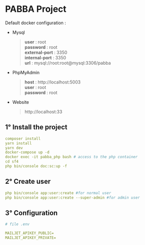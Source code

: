 # PABBA Project

Default docker configuration : 
- Mysql <br>
   > **user** : root  
     **password** : root  
     **external-port** : 3350  
     **internal-port** : 3350   
     **url** : mysql://root:root@mysql:3306/pabba   
- PhpMyAdmin <br>
    > **host** : http://localhost:5003  
      **user** : root  
      **password** : root  
- Website <br>
    > http://localhost:33                   
## 1° Install the project
```yaml
composer install
yarn install 
yarn dev
docker-compose up -d
docker exec -it pabba_php bash # access to the php container
cd sf4
php bin/console doc:sc:up -f    
``` 
## 2° Create user
````yaml
php bin/console app:user:create #for normal user
php bin/console app:user:create --super-admin #for admin user
````
## 3° Configuration
```yaml
# file .env

MAILJET_APIKEY_PUBLIC=
MAILJET_APIKEY_PRIVATE=
```
